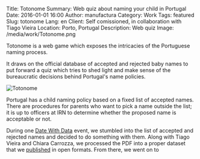 Title: Totonome
Summary: Web quiz about naming your child in Portugal
Date: 2016-01-01 16:00
Author: manufactura
Category: Work
Tags: featured
Slug: totonome
Lang: en
Client: Self comissioned, in collaboration with Tiago Vieira
Location: Porto, Portugal
Description: Web quiz
Image: /media/work/Totonome.png


Totonome is a web game which exposes the intricacies of the Portuguese naming process. 

It draws on the official database of accepted and rejected baby names to put
forward a quiz which tries to shed light and make sense of the bureaucratic
decisions behind Portugal's name policies.

![Totonome]({filename}/media/work/Totonome.png)

Portugal has a child naming policy based on a fixed list of accepted names.
There are procedures for parents who want to pick a name outside the list; it
is up to officers at IRN to determine whether the proposed name is acceptable
or not.

During one [Date With Data](http://www.datewithdata.pt) event, we stumbled into
the list of accepted and rejected names and decided to do something with them.
Along with Tiago Vieira and Chiara Carrozza, we processed the PDF into a proper
dataset that we [published](http://) in open formats. From there, we went on to 


